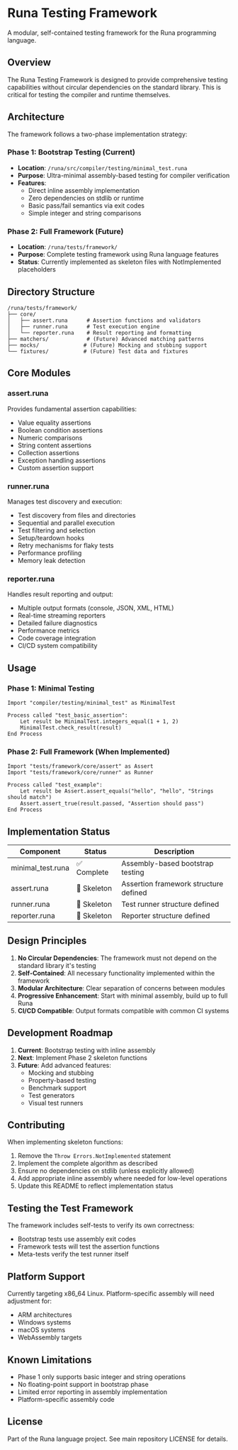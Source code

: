 # Runa Testing Framework

A modular, self-contained testing framework for the Runa programming language.

## Overview

The Runa Testing Framework is designed to provide comprehensive testing capabilities without circular dependencies on the standard library. This is critical for testing the compiler and runtime themselves.

## Architecture

The framework follows a two-phase implementation strategy:

### Phase 1: Bootstrap Testing (Current)
- **Location**: `/runa/src/compiler/testing/minimal_test.runa`
- **Purpose**: Ultra-minimal assembly-based testing for compiler verification
- **Features**:
  - Direct inline assembly implementation
  - Zero dependencies on stdlib or runtime
  - Basic pass/fail semantics via exit codes
  - Simple integer and string comparisons

### Phase 2: Full Framework (Future)
- **Location**: `/runa/tests/framework/`
- **Purpose**: Complete testing framework using Runa language features
- **Status**: Currently implemented as skeleton files with NotImplemented placeholders

## Directory Structure

```
/runa/tests/framework/
├── core/
│   ├── assert.runa      # Assertion functions and validators
│   ├── runner.runa      # Test execution engine
│   └── reporter.runa    # Result reporting and formatting
├── matchers/            # (Future) Advanced matching patterns
├── mocks/              # (Future) Mocking and stubbing support
└── fixtures/           # (Future) Test data and fixtures
```

## Core Modules

### assert.runa
Provides fundamental assertion capabilities:
- Value equality assertions
- Boolean condition assertions
- Numeric comparisons
- String content assertions
- Collection assertions
- Exception handling assertions
- Custom assertion support

### runner.runa
Manages test discovery and execution:
- Test discovery from files and directories
- Sequential and parallel execution
- Test filtering and selection
- Setup/teardown hooks
- Retry mechanisms for flaky tests
- Performance profiling
- Memory leak detection

### reporter.runa
Handles result reporting and output:
- Multiple output formats (console, JSON, XML, HTML)
- Real-time streaming reporters
- Detailed failure diagnostics
- Performance metrics
- Code coverage integration
- CI/CD system compatibility

## Usage

### Phase 1: Minimal Testing

```runa
Import "compiler/testing/minimal_test" as MinimalTest

Process called "test_basic_assertion":
    Let result be MinimalTest.integers_equal(1 + 1, 2)
    MinimalTest.check_result(result)
End Process
```

### Phase 2: Full Framework (When Implemented)

```runa
Import "tests/framework/core/assert" as Assert
Import "tests/framework/core/runner" as Runner

Process called "test_example":
    Let result be Assert.assert_equals("hello", "hello", "Strings should match")
    Assert.assert_true(result.passed, "Assertion should pass")
End Process
```

## Implementation Status

| Component | Status | Description |
|-----------|--------|-------------|
| minimal_test.runa | ✅ Complete | Assembly-based bootstrap testing |
| assert.runa | 🔨 Skeleton | Assertion framework structure defined |
| runner.runa | 🔨 Skeleton | Test runner structure defined |
| reporter.runa | 🔨 Skeleton | Reporter structure defined |

## Design Principles

1. **No Circular Dependencies**: The framework must not depend on the standard library it's testing
2. **Self-Contained**: All necessary functionality implemented within the framework
3. **Modular Architecture**: Clear separation of concerns between modules
4. **Progressive Enhancement**: Start with minimal assembly, build up to full Runa
5. **CI/CD Compatible**: Output formats compatible with common CI systems

## Development Roadmap

1. **Current**: Bootstrap testing with inline assembly
2. **Next**: Implement Phase 2 skeleton functions
3. **Future**: Add advanced features:
   - Mocking and stubbing
   - Property-based testing
   - Benchmark support
   - Test generators
   - Visual test runners

## Contributing

When implementing skeleton functions:
1. Remove the `Throw Errors.NotImplemented` statement
2. Implement the complete algorithm as described
3. Ensure no dependencies on stdlib (unless explicitly allowed)
4. Add appropriate inline assembly where needed for low-level operations
5. Update this README to reflect implementation status

## Testing the Test Framework

The framework includes self-tests to verify its own correctness:
- Bootstrap tests use assembly exit codes
- Framework tests will test the assertion functions
- Meta-tests verify the test runner itself

## Platform Support

Currently targeting x86_64 Linux. Platform-specific assembly will need adjustment for:
- ARM architectures
- Windows systems
- macOS systems
- WebAssembly targets

## Known Limitations

- Phase 1 only supports basic integer and string operations
- No floating-point support in bootstrap phase
- Limited error reporting in assembly implementation
- Platform-specific assembly code

## License

Part of the Runa language project. See main repository LICENSE for details.